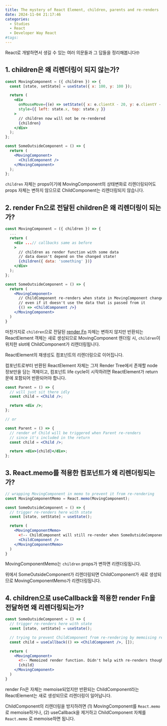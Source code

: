 ```yaml
---
title: The mystery of React Element, children, parents and re-renders
date: 2024-11-04 21:17:46
categories:
  - Studies
  - React
  - Developer Way React
#tags:
---
```

React로 개발하면서 생길 수 있는 여러 의문들과 그 답들을 정리해봅니다🤓

## 1. children은 왜 리렌더링이 되지 않는가?

```jsx
const MovingComponent = ({ children }) => {
  const [state, setState] = useState({ x: 100, y: 100 });

  return (
    <div
      onMouseMove={(e) => setState({ x: e.clientX - 20, y: e.clientY - 20 })}
      style={{ left: state.x, top: state.y }}
    >
      // children now will not be re-rendered
      {children}
    </div>
  );
};
```

```jsx
const SomeOutsideComponent = () => {
  return (
    <MovingComponent>
      <ChildComponent />
    </MovingComponent>
  );
};
```

`children` 자체는 props이기에 MovingComponent의 상태변화로 리렌더링되어도 props 자체는 변하지 않으므로 ChildComponent는 리렌더링되지 않습니다.

## 2. render Fn으로 전달된 children은 왜 리렌더링이 되는가?

```jsx
const MovingComponent = ({ children }) => {
  ...
  return (
    <div ...// callbacks same as before
    >
      // children as render function with some data
      // data doesn't depend on the changed state!
      {children({ data: 'something' })}
    </div>
  );
};

const SomeOutsideComponent = () => {
  return (
    <MovingComponent>
      // ChildComponent re-renders when state in MovingComponent changes!
      // even if it doesn't use the data that is passed from it
      {() => <ChildComponent />}
    </MovingComponent>
  )
}
```

마찬가지로 `children`으로 전달된 [render Fn](./react_component_as_prop.md) 자체는 변하지 않지만 반환되는 ReactElement 객체는 새로 생성되므로 MovingComponent 렌더링 시, `children`이 위치한 slot에 ChildComponent가 리렌더링됩니다.

ReactElement의 재생성도 컴포넌트의 리렌더링으로 이어집니다.

컴포넌트로부터 반환된 ReactElement 자체는 그저 Render Tree에서 존재할 node 정보만을 담는 객체이고, 컴포넌트 life cycle이 시작하려면 ReactElement가 return문에 포함되어 반환되어야 합니다.

```jsx
const Parent = () => {
  // will just sit there idly
  const child = <Child />;

  return <div />;
};

// or

const Parent = () => {
  // render of Child will be triggered when Parent re-renders
  // since it's included in the return
  const child = <Child />;

  return <div>{child}</div>;
};
```

## 3. React.memo를 적용한 컴포넌트가 왜 리렌더링되는가?

```jsx
// wrapping MovingComponent in memo to prevent it from re-rendering
const MovingComponentMemo = React.memo(MovingComponent);

const SomeOutsideComponent = () => {
  // trigger re-renders here with state
  const [state, setState] = useState();

  return (
    <MovingComponentMemo>
      <!-- ChildComponent will still re-render when SomeOutsideComponent re-renders -->
      <ChildComponent />
    </MovingComponentMemo>
  )
}
```

MovingComponentMemo는 `children` props가 변하면 리렌더링됩니다.

위에서 SomeOutsideComponent가 리렌더링되면 ChildComponent가 새로 생성되므로 MovingComponentMemo가 리렌더링됩니다.

## 4. children으로 useCallback을 적용한 render Fn을 전달하면 왜 리렌더링되는가?

```jsx
const SomeOutsideComponent = () => {
  // trigger re-renders here with state
  const [state, setState] = useState();

  // trying to prevent ChildComponent from re-rendering by memoising render function. Won't work!
  const child = useCallback(() => <ChildComponent />, []);

  return (
    <MovingComponent>
      <!-- Memoized render function. Didn't help with re-renders though -->
      {child}
    </MovingComponent>
  )
}
```

render Fn은 자체는 memoise되었지만 반환되는 ChildComponent라는 ReactElement는 새로 생성되므로 리렌더링이 일어납니다.

ChildComponent의 리렌더링을 방지하려면 (1) MovingComponent를 `React.memo` 로 memoise하거나, (2) useCallback을 제거하고 ChildComponent 자체를 `React.memo` 로 memoise하면 됩니다.
